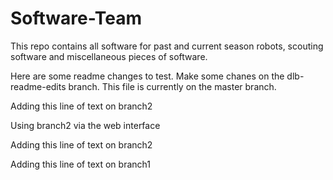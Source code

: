 # Software-Team
This repo contains all software for past and current season robots, scouting software and miscellaneous pieces of software.


Here are some readme changes to test. 
Make some chanes on the dlb-readme-edits branch.
This file is currently on the master branch.



Adding this line of text on branch2

Using branch2 via the web interface



Adding this line of text on branch2

Adding this line of text on branch1


